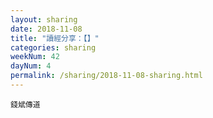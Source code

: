 ```yaml
---
layout: sharing
date: 2018-11-08
title: "讀經分享：【】"
categories: sharing
weekNum: 42
dayNum: 4
permalink: /sharing/2018-11-08-sharing.html
---
```



`錢斌傳道`
